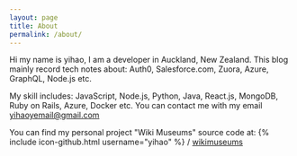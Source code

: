 ```yaml
---
layout: page
title: About
permalink: /about/
---
```


Hi my name is yihao, I am a developer in Auckland, New Zealand.
This blog mainly record tech notes about: Auth0, Salesforce.com, Zuora, Azure, GraphQL, Node.js etc.

My skill includes: JavaScript, Node.js, Python, Java, React.js, MongoDB, Ruby on Rails, Azure, Docker etc.
You can contact me with my email [yihaoyemail@gmail.com](yihaoyemail@gmail.com)

You can find my personal project "Wiki Museums" source code at:
{% include icon-github.html username="yihao" %} /
[wikimuseums](https://github.com/yihaoye/wikimuseums)

